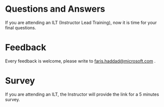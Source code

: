# Questions and Answers
If you are attending an ILT (Instructor Lead Training), now it is time for your final questions. 

# Feedback
Every feedback is welcome, please write to faris.haddad@microsoft.com .

# Survey
If you are attending an ILT, the Instructor will provide the link for a 5 minutes survey.
